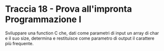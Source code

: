 # Traccia 18 - Prova all'impronta Programmazione I #

Sviluppare una function C che, dati come parametri di input un array di char e il suo
size, determina e restituisce come parametro di output il carattere più frequente.
